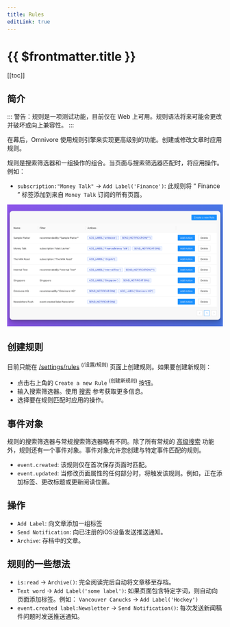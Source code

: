 ```yaml
---
title: Rules
editLink: true
---
```


# {{ $frontmatter.title }}

[[toc]]

## 简介

::: 警告：规则是一项测试功能，目前仅在 Web 上可用。规则语法将来可能会更改并破坏或向上兼容性。
:::

在幕后，Omnivore 使用规则引擎来实现更高级别的功能。创建或修改文章时应用规则。

规则是搜索筛选器和一组操作的组合。当页面与搜索筛选器匹配时，将应用操作。例如：

- `subscription:"Money Talk"` -> `Add Label('Finance')`: 此规则将 “ Finance ” 标签添加到来自 `Money Talk` 订阅的所有页面。

![Screenshot of Rules](../../using/images/web-rules-001.png)

## 创建规则

目前只能在 [/settings/rules](https://omnivore.app/settings/rules) <sup>(/设置/规则) </sup>页面上创建规则。如果要创建新规则：

- 点击右上角的 `Create a new Rule` <sup>(创建新规则) </sup>按钮。
- 输入搜索筛选器。使用 [搜索](../../zh/using/search.md) 参考获取更多信息。
- 选择要在规则匹配时应用的操作。

## 事件对象

规则的搜索筛选器与常规搜索筛选器略有不同。除了所有常规的 [高级搜索](../../zh/using/search.md) 功能外，规则还有一个事件对象。事件对象允许您创建与特定事件匹配的规则。

- `event.created`: 该规则仅在首次保存页面时匹配。
- `event.updated`: 当修改页面属性的任何部分时，将触发该规则。例如，正在添加标签、更改标题或更新阅读位置。

## 操作

- `Add Label`: 向文章添加一组标签
- `Send Notification`: 向已注册的iOS设备发送推送通知。
- `Archive`: 存档中的文章。

## 规则的一些想法

- `is:read` -> `Archive()`: 完全阅读完后自动将文章移至存档。
- `Text word` -> `Add Label('some label')`: 如果页面包含特定字词，则自动向页面添加标签。例如： `Vancouver Canucks` -> `Add Label('Hockey')`
- `event.created label:Newsletter` -> `Send Notification()`: 每次发送新闻稿件问题时发送推送通知。
